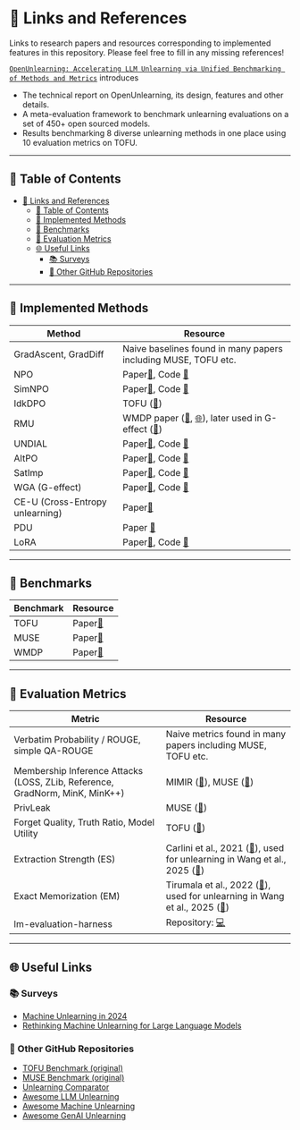 # 🔗 Links and References

Links to research papers and resources corresponding to implemented features in this repository. Please feel free to fill in any missing references!

[`OpenUnlearning: Accelerating LLM Unlearning via Unified Benchmarking of Methods and Metrics`](https://arxiv.org/abs/2506.12618) introduces

- The technical report on OpenUnlearning, its design, features and other details.
- A meta-evaluation framework to benchmark unlearning evaluations on a set of 450+ open sourced models.
- Results benchmarking 8 diverse unlearning methods in one place using 10 evaluation metrics on TOFU.

---

## 📌 Table of Contents

- [🔗 Links and References](#-links-and-references)
  - [📌 Table of Contents](#-table-of-contents)
  - [📗 Implemented Methods](#-implemented-methods)
  - [📘 Benchmarks](#-benchmarks)
  - [📙 Evaluation Metrics](#-evaluation-metrics)
  - [🌐 Useful Links](#-useful-links)
    - [📚 Surveys](#-surveys)
    - [🐙 Other GitHub Repositories](#-other-github-repositories)

---

## 📗 Implemented Methods

| Method               | Resource                                                                                                                                                                                     |
| -------------------- | -------------------------------------------------------------------------------------------------------------------------------------------------------------------------------------------- |
| GradAscent, GradDiff | Naive baselines found in many papers including MUSE, TOFU etc.                                                                                                                               |
| NPO                  | Paper[📄](https://arxiv.org/abs/2404.05868), Code [🐙](https://github.com/licong-lin/negative-preference-optimization)                                                                             |
| SimNPO               | Paper[📄](https://arxiv.org/abs/2410.07163), Code [🐙](https://github.com/OPTML-Group/Unlearn-Simple)                                                                                              |
| IdkDPO               | TOFU ([📄](https://arxiv.org/abs/2401.06121))                                                                                                                                                   |
| RMU                  | WMDP paper ([🐙](https://github.com/centerforaisafety/wmdp/tree/main/rmu), [🌐](https://www.wmdp.ai/)), later used in G-effect ([🐙](https://github.com/tmlr-group/G-effect/blob/main/dataloader.py)) |
| UNDIAL               | Paper[📄](https://arxiv.org/pdf/2402.10052), Code [🐙](https://github.com/dong-river/LLM_unlearning/tree/main)                                                                                     |
| AltPO                | Paper[📄](https://arxiv.org/pdf/2409.13474), Code [🐙](https://github.com/molereddy/Alternate-Preference-Optimization)                                                                             |
| SatImp               | Paper[📄](https://arxiv.org/pdf/2505.11953), Code [🐙](https://github.com/Puning97/SatImp-for-LLM-Unlearning)                                                                                      |
| WGA (G-effect)       | Paper[📄](https://arxiv.org/pdf/2502.19301), Code [🐙](https://github.com/tmlr-group/G-effect)                                                                                                     |
| CE-U (Cross-Entropy unlearning)       | Paper[📄](https://arxiv.org/pdf/2503.01224)                                                                                                     |
| PDU                  | Paper [📄](https://arxiv.org/abs/2506.05314) |
| LoRA                 | Paper[📄](https://arxiv.org/abs/2106.09685), Code [🐙](https://github.com/huggingface/peft) |


---

## 📘 Benchmarks

| Benchmark | Resource                                 |
| --------- | ---------------------------------------- |
| TOFU      | Paper[📄](https://arxiv.org/abs/2401.06121) |
| MUSE      | Paper[📄](https://arxiv.org/abs/2407.06460) |
| WMDP      | Paper[📄](https://arxiv.org/abs/2403.03218) |

---

## 📙 Evaluation Metrics

| Metric                                                                       | Resource                                                                                                                                                                                                                                |
| ---------------------------------------------------------------------------- | --------------------------------------------------------------------------------------------------------------------------------------------------------------------------------------------------------------------------------------- |
| Verbatim Probability / ROUGE, simple QA-ROUGE                                | Naive metrics found in many papers including MUSE, TOFU etc.                                                                                                                                                                            |
| Membership Inference Attacks (LOSS, ZLib, Reference, GradNorm, MinK, MinK++) | MIMIR ([🐙](https://github.com/iamgroot42/mimir)), MUSE ([📄](https://arxiv.org/abs/2407.06460))                                                                                                                                              |
| PrivLeak                                                                     | MUSE ([📄](https://arxiv.org/abs/2407.06460))                                                                                                                                                                                              |
| Forget Quality, Truth Ratio, Model Utility                                   | TOFU ([📄](https://arxiv.org/abs/2401.06121))                                                                                                                                                                                              |
| Extraction Strength (ES)                                                     | Carlini et al., 2021 ([📄](https://www.usenix.org/conference/usenixsecurity21/presentation/carlini-extracting)), used for unlearning in Wang et al., 2025 ([📄](https://openreview.net/pdf?id=wUtCieKuQU))                                    |
| Exact Memorization (EM)                                                      | Tirumala et al., 2022 ([📄](https://proceedings.neurips.cc/paper_files/paper/2022/hash/fa0509f4dab6807e2cb465715bf2d249-Abstract-Conference.html)), used for unlearning in Wang et al., 2025 ([📄](https://openreview.net/pdf?id=wUtCieKuQU)) |
| lm-evaluation-harness                                                        | Repository: [💻](https://github.com/EleutherAI/lm-evaluation-harness/tree/main)                                                                                                                                                                        |

---

## 🌐 Useful Links

### 📚 Surveys

- [Machine Unlearning in 2024](https://ai.stanford.edu/~kzliu/blog/unlearning)
- [Rethinking Machine Unlearning for Large Language Models](https://arxiv.org/abs/2402.08787)

### 🐙 Other GitHub Repositories

- [TOFU Benchmark (original)](https://github.com/locuslab/tofu)
- [MUSE Benchmark (original)](https://github.com/swj0419/muse_bench)
- [Unlearning Comparator](https://github.com/gnueaj/Machine-Unlearning-Comparator)
- [Awesome LLM Unlearning](https://github.com/chrisliu298/awesome-llm-unlearning)
- [Awesome Machine Unlearning](https://github.com/tamlhp/awesome-machine-unlearning)
- [Awesome GenAI Unlearning](https://github.com/franciscoliu/Awesome-GenAI-Unlearning)
